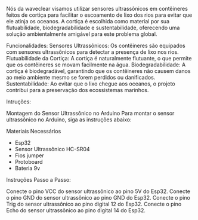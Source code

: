 Nós da waveclear visamos utilizar sensores ultrassônicos em contêineres feitos de cortiça para facilitar o escoamento de lixo dos rios para evitar que ele atinja os oceanos. A cortiça é escolhida como material por sua flutuabilidade, biodegradabilidade e sustentabilidade, oferecendo uma solução ambientalmente amigável para este problema global.

Funcionalidades:
Sensores Ultrassônicos: Os contêineres são equipados com sensores ultrassônicos para detectar a presença de lixo nos rios.
Flutuabilidade da Cortiça: A cortiça é naturalmente flutuante, o que permite que os contêineres se movam facilmente na água.
Biodegradabilidade: A cortiça é biodegradável, garantindo que os contêineres não causem danos ao meio ambiente mesmo se forem perdidos ou danificados.
Sustentabilidade: Ao evitar que o lixo chegue aos oceanos, o projeto contribui para a preservação dos ecossistemas marinhos.

Intruções:

Montagem do Sensor Ultrassônico no Arduino
Para montar o sensor ultrassônico no Arduino, siga as instruções abaixo:

Materiais Necessários
- Esp32
- Sensor Ultrassônico HC-SR04
- Fios jumper
- Protoboard
- Bateria 9v 

Instruções Passo a Passo:

Conecte o pino VCC do sensor ultrassônico ao pino 5V do Esp32.
Conecte o pino GND do sensor ultrassônico ao pino GND do Esp32.
Conecte o pino Trig do sensor ultrassônico ao pino digital 12 do Esp32.
Conecte o pino Echo do sensor ultrassônico ao pino digital 14 do Esp32.





